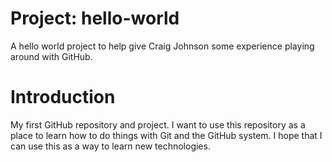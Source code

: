# Project: hello-world
A hello world project to help give Craig Johnson some experience playing around with GitHub.

# Introduction
My first GitHub repository and project.  I want to use this repository as a place to learn how to do things with Git and the GitHub system.  I hope that I can use this as a way to learn new technologies.

